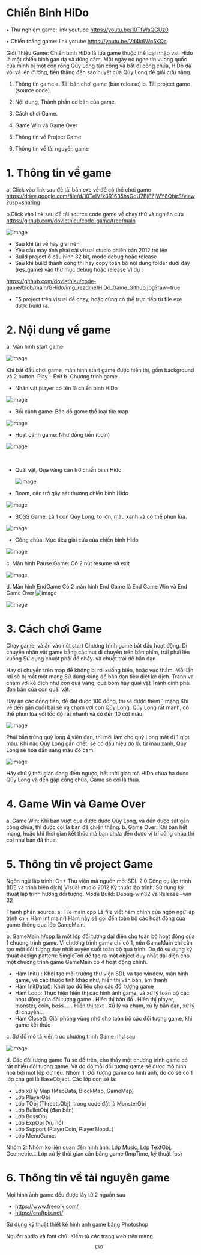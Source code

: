 # Chiến Binh HiDo 
•	Thử nghiệm game:  link youtube 
https://youtu.be/10TfWaQGUz0

•	Chiến thắng game:  link yotube
https://youtu.be/Vd4k6Wq5KQc


Giới Thiệu Game:
Chiến binh HiDo là tựa game thuộc thể loại nhập vai. Hido là một chiến binh gan dạ và dũng cảm. Một ngày nọ nghe tin vương quốc của mình bị một con rồng Qủy Long tấn công và bắt đi công chúa, HiDo đã vội vã lên đường, tiến thằng đến sào huyệt của Qủy Long để giải cứu nàng.
1.	Thông tin game
a.	Tải bản chơi game (bản release)
b.	Tải project game (source code)

2.	Nội dung, Thành phần cơ bản của game.
3.	Cách chơi Game.
4.	Game Win và Game Over
5.	Thông tin về Project Game
6.	Thông tin về tài nguyên game



# 1.	Thông tin về game
a.	Click vào link sau để tải bản exe về để có thể chơi game
https://drive.google.com/file/d/10TeIVfx3R1635hsGdU7BjEZjWY6OhjrS/view?usp=sharing

b.Click vào link sau để tải source code game về chạy thử và nghiên cứu 
https://github.com/doviethieu/code-game/tree/main

![image](https://github.com/doviethieu/code-game/assets/160694745/0e143260-d789-4c5a-b47c-be3edc558499)

+ Sau khi tải về hãy giải nén 
+ Yêu cầu máy tính phải cài visual studio phiên bản 2012 trở lên
+ Build project ở cấu hình 32 bit, mode debug hoặc release
+ Sau khi build thành công thì hãy copy toàn bộ nội dung folder dưới đây  (res_game) vào thư mục debug hoặc release
Ví dụ :
 
https://github.com/doviethieu/code-game/blob/main/GHido/img_readme/HiDo_Game_Github.jpg?raw=true

+ F5 project trên visual để chạy, hoặc cũng có thể trực tiếp từ file exe được build ra.
 

# 2.	Nội dung về game
a.	Màn hình start game

![image](https://github.com/doviethieu/code-game/assets/160694745/1dc12329-1691-44dc-b0bd-e8a82d6f8d4b)


Khi bắt đầu chơi game, màn hình start game được hiển thị, gồm background và 2 button. Play – Exit
b.	Chương trình game
+ Nhân vật player có tên là chiến binh HiDo
  
![image](https://github.com/doviethieu/code-game/assets/160694745/72aac878-a6d4-4f60-ae65-ac99c4830792)


+ Bối cảnh game: Bản đồ game thể loại tile map
  
![image](https://github.com/doviethieu/code-game/assets/160694745/98943869-6ee4-4d97-92da-b3fd368e81c1)


+ Hoạt cảnh game: Như đồng tiền (coin)

 ![image](https://github.com/doviethieu/code-game/assets/160694745/4e7829c0-1bee-4105-b440-cb337320b357)

 

+ Quái vật, Qụa vàng cản trở chiến binh Hido
  
  ![image](https://github.com/doviethieu/code-game/assets/160694745/39962e17-ac2a-4a1f-a567-86eefd48b3a9)


+ Boom, cản trở gây sát thương chiến binh Hido
 
![image](https://github.com/doviethieu/code-game/assets/160694745/ff414489-82f4-4b9c-a251-8a18ee980dec)


+ BOSS Game: Là 1 con Qủy Long, to lớn, màu xanh và có thể phun lửa.
  
![image](https://github.com/doviethieu/code-game/assets/160694745/18bc659a-5f1e-45df-81dc-0e23454a567c)

 
+ Công chúa: Mục tiêu giải cứu của chiến binh Hido
  
![image](https://github.com/doviethieu/code-game/assets/160694745/0c75f3af-b033-46f3-b343-e15d80c27569)

c.	Màn hình Pause Game:
Có 2 nút resume và exit

![image](https://github.com/doviethieu/code-game/assets/160694745/b70867ad-dc80-463f-8c31-d14200f01418)


d.	Màn hình EndGame
Có 2 màn hình End Game là End Game Win và End Game Over
![image](https://github.com/doviethieu/code-game/assets/160694745/fdfc7d45-061a-4cf4-a580-f5d6a9cb7344)

![image](https://github.com/doviethieu/code-game/assets/160694745/e18014c8-b744-441a-9627-301e38d55ec0)


# 3.	Cách chơi Game

Chạy game, và ấn vào nút start
Chương trình game bắt đầu hoạt động.
Di chuyển nhân vật game bằng các nut di chuyển trên bàn phím, trái phải lên xuống
Sử dụng chuột phải để nhảy. và chuột trái để bắn đạn

Hay di chuyển trên map để không bị rơi xuống biển, hoặc vực thẳm.
Mỗi lần rơi sẽ bị mất một mạng
Sử dụng súng để bắn đạn tiêu diệt kẻ địch.
Tránh va chạm với kẻ địch như con quạ vàng, quả bom hay quái vật
Tránh dính phải đạn bắn của con quái vật.

Hãy ăn các đồng tiền, để đạt được 100 đồng, thì sẽ được thêm 1 mạng
Khi về đến gần cuối bài sẽ va chạm với con Qủy Long.
Qủy Long rất mạnh, có thể phun lửa với tốc độ rất nhanh và có đến 10 cột máu

![image](https://github.com/doviethieu/code-game/assets/160694745/e9174090-6fc4-48e6-830d-34832e408875)

Phải bắn trúng quỷ long 4 viên đạn, thì mới làm cho quỷ Long mất đi 1 giọt máu.
Khi nào Qủy Long gần chết, sẽ có dấu hiệu đó là, từ màu xanh, Qủy Long sẽ hóa dần sang màu đỏ cam.

![image](https://github.com/doviethieu/code-game/assets/160694745/8a61f64c-9f5f-47c8-a700-269b4e80a293)

Hãy chú ý thời gian đang đếm ngược, hết thời gian mà HiDo chưa hạ được Qủy Long và đến gặp công chúa, Game sẽ coi là thua.

# 4.	Game Win và Game Over
a.	Game Win: 
Khi bạn vượt qua được được Qủy Long, và đến được sát gần công chúa, thì được coi là bạn đã chiến thắng.
b.	Game Over:
Khi bạn hết mạng, hoặc khi thời gian kết thúc mà bạn chưa đến được vị trí công chúa thì coi như bạn đã thua.
# 5.	Thông tin về project Game
Ngôn ngữ lập trình: C++
Thư viện mã nguồn mở: SDL 2.0
Công cụ lập trình (IDE và trình biên dịch)  Visual studio 2012
Kỹ thuật lập trình: Sử dụng kỹ thuật lập trình hướng đối tượng.
Mode Build: Debug-win32 và Release –win 32

Thành phần source:
a.	File main.cpp
Là file viết hàm chính của ngôn ngữ lập trình c++ 
Hàm int main()
Hàm này sẽ gọi đến toàn bộ các hoạt động của game thông qua lớp GameMain.

b.	GameMain.h/cpp là một lớp đối tượng đại diện cho toàn bộ hoạt động của 1 chương trình game.
Vì chương trình game chỉ có 1, nên GameMain chỉ cần tạo một đối tượng duy nhất xuyên suốt toàn bộ quá trình.
Do đó sử dụng kỹ thuật design pattern: SingleTon để tạo ra một object duy nhất đại diện cho một chương trình game
GameMain có 4 hoạt động chính.
+ Hàm Init() : Khởi tạo môi trường thư viện SDL và tạo window, màn hình game, và các thuộc tính khác như, hiển thị văn bản, âm thanh
+ Hàm InitData(): Khởi tạo dữ liệu cho các đối tượng game
+ Hàm Loop: Thực hiện hiển thị các hình ảnh game, và xử lý toàn bộ các hoạt động của đối tượng game
.	Hiển thị bản đồ
.	Hiển thị player, monster, coin, boss….
.	Hiển thị text
.	Xử lý va chạm, xử lý bắn đạn, xử lý di chuyển…
+ Hàm Close():  Giải phóng vùng nhớ cho toàn bộ các đối tượng game, khi game kết thúc
 

c.	Sơ đồ mô tả kiến trúc chương trình Game như sau

![image](https://github.com/doviethieu/code-game/assets/160694745/bc2875ee-b618-49e8-99b5-aa200af4db16)


d.	Các đối tượng game
Từ sơ đồ trên, cho thấy một chương trình game có rất nhiều đối tượng game.
Và do đó mỗi đối tượng game sẽ được mô hình hóa bởi một lớp dữ liệu.
Nhóm 1: Đối tượng game có hình ảnh, do đó sẽ có 1 lớp cha gọi là BaseObject.
Các lớp con sẽ là: 
+ Lớp xử lý Map (MapData, BlockMap, GameMap)
+ Lớp PlayerObj
+ Lớp TObj (ThreatsObj), trong code đặt là MonsterObj
+ Lớp BulletObj (đạn bắn)
+ Lớp BossObj
+ Lớp ExpObj (Vụ nổ)
+ Lớp Support (PlayerCoin, PlayerBlood..)
+ Lớp MenuGame.

Nhóm 2: Nhóm ko liên quan đến hình ảnh.
Lớp Music, Lớp TextObj, Geometric…
Lớp xử lý thời gian cân bằng game (ImpTime, kỹ thuật fps)

# 6.	Thông tin về tài nguyên game
Mọi hình ảnh game đều được lấy từ 2 nguồn sau
+ https://www.freepik.com/
+ https://craftpix.net/

Sử dụng kỹ thuật thiết kế hình ảnh game bằng Photoshop

Nguồn audio và font chữ:
Kiếm từ các trang web trên mạng

                                     END

